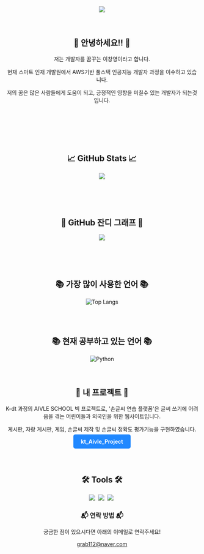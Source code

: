 <div align="center">
<img src ="https://capsule-render.vercel.app/api?type=transparent&text=ChangYoung's+GitHub&fontColor=000000&fontSize=20" />
</div>

<br>
<br>

<div align="center">
  <h2>👋 안녕하세요!! 👋</h2>
  <p>저는 개발자를 꿈꾸는 이창영이라고 합니다.</p>
  <p>현재 스마트 인재 개발원에서 AWS기반 풀스택 인공지능 개발자 과정을 이수하고 있습니다.</p>
  <p>저의 꿈은 많은 사람들에게 도움이 되고, 긍정적인 영향을 미칠수 있는 개발자가 되는것입니다.</p>
</div>
<br>


<br>
<br>
<br>
<br>

<!-- 깃허브 통계 -->
<div align="center">
  <h2>📈 GitHub Stats 📈</h2>
  <img src="https://github-readme-stats.vercel.app/api?username=anuraghazra&show_icons=true&theme=transparent" />
</div>

<br>
<br>
<br>
<br>

<!-- GitHub 잔디 그래프 -->
<div align="center">
  <h2>🌱 GitHub 잔디 그래프 🌱</h2>
  <img src="https://ghchart.rshah.org/33333/Chang558"/>
</div>

<br>
<br>
<br>
<br>

<!-- Most Language -->
<h2 align="center">📚 가장 많이 사용한 언어 📚</h2>
<p align="center">
  <img src="https://github-readme-stats.vercel.app/api/top-langs/?username=Chang558&layout=donut" alt="Top Langs" />
</p>

<br>
<br>


<!-- Studying... -->
<h2 align="center">📚 현재 공부하고 있는 언어 📚</h2>
<div align="center">
  <img alt="Python" src ="https://img.shields.io/badge/Python-3776AB.svg?&style=flat-square&logo=Python&logoColor=white"/>
</div>

<br>
<br>

<!-- 프로젝트 -->
<div align="center">
  <h2>🚀 내 프로젝트 🚀</h2>
  <p>K-dt 과정의 AIVLE SCHOOL 빅 프로젝트로, '손글씨 연습 플랫폼'은 글씨 쓰기에 어려움을 겪는 어린이들과 외국인을 위한 웹사이트입니다. </p>
  <p>게시판, 자랑 게시판, 게임, 손글씨 제작 및 손글씨 정확도 평가기능을 구현하였습니다.</p>

  <a href="https://github.com/Chang558/kt_aivle_project" style="background-color: #2088FF; color: white; padding: 10px 20px; text-decoration: none; border-radius: 5px; font-weight: bold;">kt_Aivle_Project</a>
</div>

<br>
<br>

<!-- Tools -->
<h2 align="center">🛠 Tools 🛠</h2>
<div align="center">
  <img src="https://img.shields.io/badge/git-F05033.svg?style=for-the-badge&logo=git&logoColor=white" />&nbsp
  <img src="https://img.shields.io/badge/github-181717.svg?style=for-the-badge&logo=github&logoColor=white" />&nbsp
  <img src="https://img.shields.io/badge/Notion-F3F3F3.svg?style=for-the-badge&logo=notion&logoColor=black" />&nbsp
</div>


<!-- Contact Information -->
<div align="center">
  <h3>📬 연락 방법 📬</h3>
  <p>궁금한 점이 있으시다면 아래의 이메일로 연락주세요!</p>
  <a href="grab112@naver.com">grab112@naver.com</a>
  <br>
</div>
